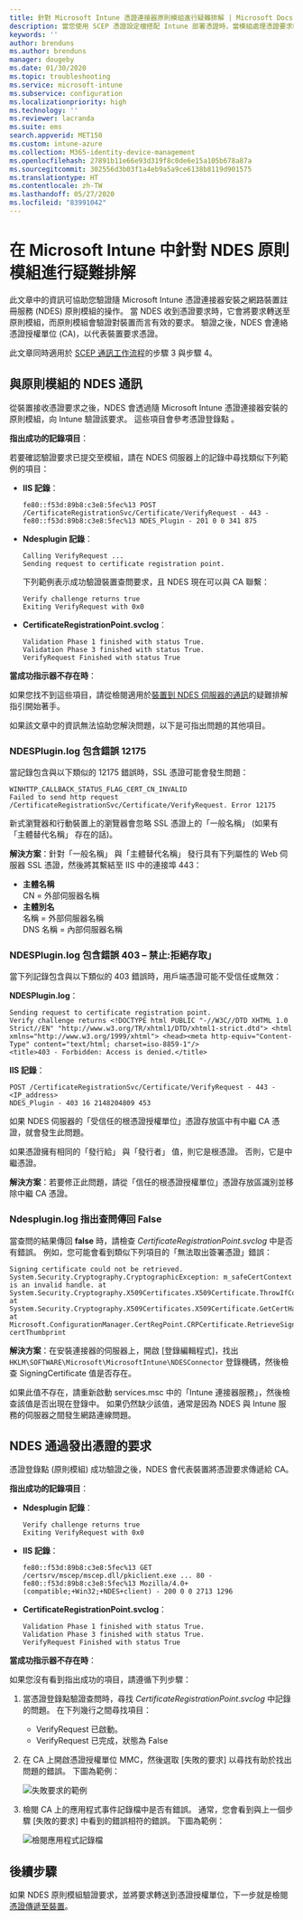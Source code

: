 ```yaml
---
title: 針對 Microsoft Intune 憑證連接器原則模組進行疑難排解 | Microsoft Docs
description: 當您使用 SCEP 憑證設定檔搭配 Intune 部署憑證時，當模組處理憑證要求時，針對 NDES 原則模組的操作進行疑難排解。
keywords: ''
author: brenduns
ms.author: brenduns
manager: dougeby
ms.date: 01/30/2020
ms.topic: troubleshooting
ms.service: microsoft-intune
ms.subservice: configuration
ms.localizationpriority: high
ms.technology: ''
ms.reviewer: lacranda
ms.suite: ems
search.appverid: MET150
ms.custom: intune-azure
ms.collection: M365-identity-device-management
ms.openlocfilehash: 27891b11e66e93d319f8c0de6e15a105b678a87a
ms.sourcegitcommit: 302556d3b03f1a4eb9a5a9ce6138b8119d901575
ms.translationtype: HT
ms.contentlocale: zh-TW
ms.lasthandoff: 05/27/2020
ms.locfileid: "83991042"
---
```

# <a name="troubleshoot-the-ndes-policy-module-in-microsoft-intune"></a>在 Microsoft Intune 中針對 NDES 原則模組進行疑難排解

此文章中的資訊可協助您驗證隨 Microsoft Intune 憑證連接器安裝之網路裝置註冊服務 (NDES) 原則模組的操作。 當 NDES 收到憑證要求時，它會將要求轉送至原則模組，而原則模組會驗證對裝置而言有效的要求。 驗證之後，NDES 會連絡憑證授權單位 (CA)，以代表裝置要求憑證。

此文章同時適用於 [SCEP 通訊工作流程](troubleshoot-scep-certificate-profiles.md)的步驟 3 與步驟 4。

## <a name="ndes-communication-to-the-policy-module"></a>與原則模組的 NDES 通訊

從裝置接收憑證要求之後，NDES 會透過隨 Microsoft Intune 憑證連接器安裝的原則模組，向 Intune 驗證該要求。 這些項目會參考憑證登錄點  。

**指出成功的記錄項目**：

若要確認驗證要求已提交至模組，請在 NDES 伺服器上的記錄中尋找類似下列範例的項目：

- **IIS 記錄**：

  ```
  fe80::f53d:89b8:c3e8:5fec%13 POST /CertificateRegistrationSvc/Certificate/VerifyRequest - 443 - 
  fe80::f53d:89b8:c3e8:5fec%13 NDES_Plugin - 201 0 0 341 875
  ```

- **Ndesplugin 記錄**：

  ```
  Calling VerifyRequest ...  
  Sending request to certificate registration point.
  ```

  下列範例表示成功驗證裝置查問要求，且 NDES 現在可以與 CA 聯繫：

  ```
  Verify challenge returns true
  Exiting VerifyRequest with 0x0
  ```

- **CertificateRegistrationPoint.svclog**：

  `Validation Phase 1 finished with status True.`  
  `Validation Phase 3 finished with status True.`  
  `VerifyRequest Finished with status True`


**當成功指示器不存在時**：

如果您找不到這些項目，請從檢閱適用於[裝置到 NDES 伺服器的通訊](troubleshoot-scep-certificate-device-to-ndes.md#troubleshoot-common-errors)的疑難排解指引開始著手。

如果該文章中的資訊無法協助您解決問題，以下是可指出問題的其他項目。

### <a name="ndespluginlog-contains-an-error-12175"></a>NDESPlugin.log 包含錯誤 12175

當記錄包含與以下類似的 12175 錯誤時，SSL 憑證可能會發生問題：

```
WINHTTP_CALLBACK_STATUS_FLAG_CERT_CN_INVALID
Failed to send http request /CertificateRegistrationSvc/Certificate/VerifyRequest. Error 12175
```

新式瀏覽器和行動裝置上的瀏覽器會忽略 SSL 憑證上的「一般名稱」  (如果有「主體替代名稱」  存在的話)。

**解決方案**：針對「一般名稱」  與「主體替代名稱」  發行具有下列屬性的 Web 伺服器 SSL 憑證，然後將其繫結至 IIS 中的連接埠 443：

  - **主體名稱**  
    CN = 外部伺服器名稱
  - **主體別名**  
     名稱 = 外部伺服器名稱  
     DNS 名稱 = 內部伺服器名稱

### <a name="ndespluginlog-contains-an-error-403--forbidden-access-is-denied"></a>NDESPlugin.log 包含錯誤 403 – 禁止:拒絕存取」

當下列記錄包含與以下類似的 403 錯誤時，用戶端憑證可能不受信任或無效：

**NDESPlugin.log**：

```
Sending request to certificate registration point.
Verify challenge returns <!DOCTYPE html PUBLIC "-//W3C//DTD XHTML 1.0 Strict//EN" "http://www.w3.org/TR/xhtml1/DTD/xhtml1-strict.dtd"> <html xmlns="http://www.w3.org/1999/xhtml"> <head><meta http-equiv="Content-Type" content="text/html; charset=iso-8859-1"/>
<title>403 - Forbidden: Access is denied.</title>
```

**IIS 記錄**：

```
POST /CertificateRegistrationSvc/Certificate/VerifyRequest - 443 -<IP_address>
NDES_Plugin - 403 16 2148204809 453  
```

如果 NDES 伺服器的「受信任的根憑證授權單位」憑證存放區中有中繼 CA 憑證，就會發生此問題。

如果憑證擁有相同的「發行給」  與「發行者」  值，則它是根憑證。 否則，它是中繼憑證。

**解決方案**：若要修正此問題，請從「信任的根憑證授權單位」憑證存放區識別並移除中繼 CA 憑證。

### <a name="ndespluginlog-indicates-the-challenge-returns-false"></a>Ndesplugin.log 指出查問傳回 False

當查問的結果傳回 **false** 時，請檢查 *CertificateRegistrationPoint.svclog* 中是否有錯誤。 例如，您可能會看到類似下列項目的「無法取出簽署憑證」錯誤：

```
Signing certificate could not be retrieved. System.Security.Cryptography.CryptographicException: m_safeCertContext is an invalid handle. at System.Security.Cryptography.X509Certificates.X509Certificate.ThrowIfContextInvalid() at System.Security.Cryptography.X509Certificates.X509Certificate.GetCertHashString() at Microsoft.ConfigurationManager.CertRegPoint.CRPCertificate.RetrieveSigningCert(String certThumbprint
```

**解決方案**：在安裝連接器的伺服器上，開啟 [登錄編輯程式]，找出 `HKLM\SOFTWARE\Microsoft\MicrosoftIntune\NDESConnector` 登錄機碼，然後檢查 SigningCertificate 值是否存在。

如果此值不存在，請重新啟動 services.msc 中的「Intune 連接器服務」，然後檢查該值是否出現在登錄中。 如果仍然缺少該值，通常是因為 NDES 與 Intune 服務的伺服器之間發生網路連線問題。

## <a name="ndes-passes-the-request-to-issue-the-certificate"></a>NDES 通過發出憑證的要求

憑證登錄點 (原則模組) 成功驗證之後，NDES 會代表裝置將憑證要求傳遞給 CA。

**指出成功的記錄項目**：

- **Ndesplugin 記錄**：

  ```
  Verify challenge returns true
  Exiting VerifyRequest with 0x0
  ```

- **IIS 記錄**：

  ```
  fe80::f53d:89b8:c3e8:5fec%13 GET /certsrv/mscep/mscep.dll/pkiclient.exe ... 80 - 
  fe80::f53d:89b8:c3e8:5fec%13 Mozilla/4.0+(compatible;+Win32;+NDES+client) - 200 0 0 2713 1296
  ```

- **CertificateRegistrationPoint.svclog**：

  `Validation Phase 1 finished with status True.`  
  `Validation Phase 3 finished with status True.`  
  `VerifyRequest Finished with status True`

**當成功指示器不存在時**：

如果您沒有看到指出成功的項目，請遵循下列步驟：

1. 當憑證登錄點驗證查問時，尋找 *CertificateRegistrationPoint.svclog* 中記錄的問題。 在下列幾行之間尋找項目：

   - VerifyRequest 已啟動。
   - VerifyRequest 已完成，狀態為 False

2. 在 CA 上開啟憑證授權單位 MMC，然後選取 [失敗的要求]  以尋找有助於找出問題的錯誤。 下圖為範例：

   ![失敗要求的範例](../protect/media/troubleshoot-scep-certificate-ndes-policy-module/failed-requests.png)

3. 檢閱 CA 上的應用程式事件記錄檔中是否有錯誤。 通常，您會看到與上一個步驟 [失敗的要求]  中看到的錯誤相符的錯誤。 下圖為範例：

   ![檢閱應用程式記錄檔](../protect/media/troubleshoot-scep-certificate-ndes-policy-module/application-log-errors.png)

## <a name="next-steps"></a>後續步驟

如果 NDES 原則模組驗證要求，並將要求轉送到憑證授權單位，下一步就是檢閱[憑證傳遞至裝置](troubleshoot-scep-certificate-delivery.md)。
